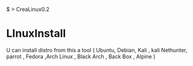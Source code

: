 $ > CreaLinux0.2
# LInuxInstall
U can install distro from this a tool ( Ubuntu, Debian, Kali , kali Nethunter, parrot , Fedora ,Arch Linux , Black Arch , Back Box , Alpine )
